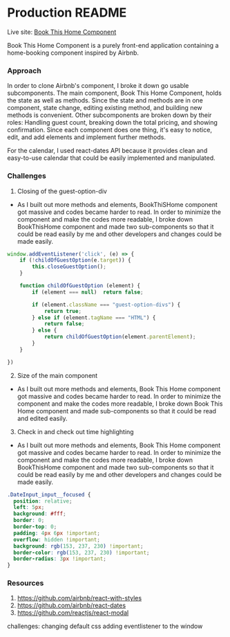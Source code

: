 # Production README

Live site: [Book This Home Component](https://joshuachoi0508.github.io/book-this-home)

Book This Home Component is a purely front-end application containing a home-booking component inspired by Airbnb.  

### Approach
In order to clone Airbnb's component, I broke it down go usable subcomponents. The main component, Book This Home Component, holds the state as well as methods. Since the state and methods are in one component, state change, editing existing method, and building new methods is convenient. Other subcomponents are broken down by their roles: Handling guest count, breaking down the total pricing, and showing confirmation. Since each component does one thing, it's easy to notice, edit, and add elements and implement further methods.

For the calendar, I used react-dates API because it provides clean and easy-to-use calendar that could be easily implemented and manipulated.

### Challenges
1. Closing of the guest-option-div

  -   As I built out more methods and elements, BookThiSHome component got massive and codes became harder to read. In order to minimize the component and make the codes more readable, I broke down BookThisHome component and made two sub-components so that it could be read easily by me and other developers and changes could be made easily.


 ```javascript
 window.addEventListener('click', (e) => {
     if (!childOfGuestOption(e.target)) {
         this.closeGuestOption();
     }

     function childOfGuestOption (element) {
         if (element === null)  return false;

         if (element.className === "guest-option-divs") {
             return true;
         } else if (element.tagName === "HTML") {
             return false;
         } else {
             return childOfGuestOption(element.parentElement);
         }
     }

 })
```

2. Size of the main component

  - As I built out more methods and elements, Book This Home component got massive and codes became harder to read. In order to minimize the component and make the codes more readable, I broke down Book This Home component and made sub-components so that it could be read and edited easily.

3. Check in and check out time highlighting

  -   As I built out more methods and elements, Book This Home component got massive and codes became harder to read. In order to minimize the component and make the codes more readable, I broke down BookThisHome component and made two sub-components so that it could be read easily by me and other developers and changes could be made easily.

  ```css
  .DateInput_input__focused {
    position: relative;
    left: 5px;
    background: #fff;
    border: 0;
    border-top: 0;
    padding: 4px 6px !important;
    overflow: hidden !important;
    background: rgb(153, 237, 230) !important;
    border-color: rgb(153, 237, 230) !important;
    border-radius: 3px !important;
  }
  ```

### Resources
1. https://github.com/airbnb/react-with-styles
2. https://github.com/airbnb/react-dates
3. https://github.com/reactjs/react-modal

challenges: changing default css
adding eventlistener to the window

